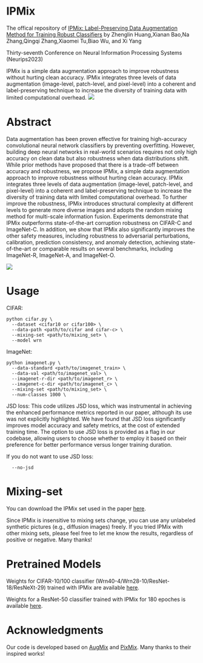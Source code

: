 # IPMix

The offical repository of [IPMix: Label-Preserving Data Augmentation Method for Training Robust Classifiers](https://arxiv.org/abs/2310.04780)
by Zhenglin Huang,Xianan Bao,Na Zhang,Qingqi Zhang,Xiaomei Tu,Biao Wu, and Xi Yang

Thirty-seventh Conference on Neural Information Processing Systems (Neurips2023)

 IPMix is a simple data augmentation approach to improve robustness without hurting clean accuracy. IPMix integrates three levels of data augmentation (image-level, patch-level, and pixel-level) into a coherent and label-preserving technique to increase the diversity of training data with limited computational overhead. 
![](https://github.com/hzlsaber/IPMix/blob/main/images/IPMix.png)

# Abstract

Data augmentation has been proven effective for training high-accuracy convolutional neural network classifiers by preventing overfitting. However, building deep
neural networks in real-world scenarios requires not only high accuracy on clean data but also robustness when data distributions shift. While prior methods have
proposed that there is a trade-off between accuracy and robustness, we propose IPMix, a simple data augmentation approach to improve robustness without hurting clean accuracy. IPMix integrates three levels of data augmentation (image-level, patch-level, and pixel-level) into a coherent and label-preserving technique to increase the diversity of training data with limited computational overhead. To further improve the robustness, IPMix introduces structural complexity at different levels to generate more diverse images and adopts the random mixing method for multi-scale information fusion. Experiments demonstrate that IPMix outperforms state-of-the-art corruption robustness on CIFAR-C and ImageNet-C. In addition, we show that IPMix also significantly improves the other safety measures, including robustness to adversarial perturbations, calibration, prediction consistency, and anomaly detection, achieving state-of-the-art or comparable results on several benchmarks, including ImageNet-R, ImageNet-A, and ImageNet-O.

![](https://github.com/hzlsaber/IPMix/blob/main/images/performance.png)
# Usage

CIFAR:
```
python cifar.py \
  --dataset <cifar10 or cifar100> \
  --data-path <path/to/cifar and cifar-c> \
  --mixing-set <path/to/mixing_set> \
  --model wrn
```

ImageNet:
```
python imagenet.py \
  --data-standard <path/to/imagenet_train> \
  --data-val <path/to/imagenet_val> \
  --imagenet-r-dir <path/to/imagenet_r> \
  --imagenet-c-dir <path/to/imagenet_c> \
  --mixing-set <path/to/mixing_set> \
  --num-classes 1000 \
```

JSD loss: This code utilizes JSD loss, which was instrumental in achieving the enhanced performance metrics reported in our paper, although its use was not explicitly highlighted. We have found that JSD loss significantly improves model accuracy and safety metrics, at the cost of extended training time. The option to use JSD loss is provided as a flag in our codebase, allowing users to choose whether to employ it based on their preference for better performance versus longer training duration.

If you do not want to use JSD loss:
```
  --no-jsd
```

# Mixing-set

You can download the IPMix set used in the paper [here](https://drive.google.com/drive/folders/19xNHNGFv-OChaCazBdMOrwdGRsXy2LPs?usp=drive_link).

Since IPMix is insensitive to mixing sets change, you can use any unlabeled synthetic pictures (e.g., diffusion images) freely. If you tried IPMix with other mixing sets, please feel free to let me know the results, regardless of positive or negative. Many thanks!


# Pretrained Models

Weights for CIFAR-10/100 classifier (Wrn40-4/Wrn28-10/ResNet-18/ResNeXt-29) trained with IPMix are available [here](https://drive.google.com/drive/folders/1HIgaBGpUi0UEapxCjqykaeS4W3VbRhcH).

Weights for a ResNet-50 classifier trained with IPMix for 180 epoches is available [here](https://drive.google.com/drive/folders/1qmMf5fKlH2xIhWoLNysnbwPv482lfJ2h).

# Acknowledgments

Our code is developed based on [AugMix](https://github.com/google-research/augmix/tree/master) and [PixMix](https://github.com/andyzoujm/pixmix). Many thanks to their inspired works!

